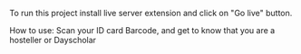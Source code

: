 To run this project install live server extension and click on "Go live" button.

How to use:
Scan your ID card Barcode, and get to know that you are a hosteller or Dayscholar
